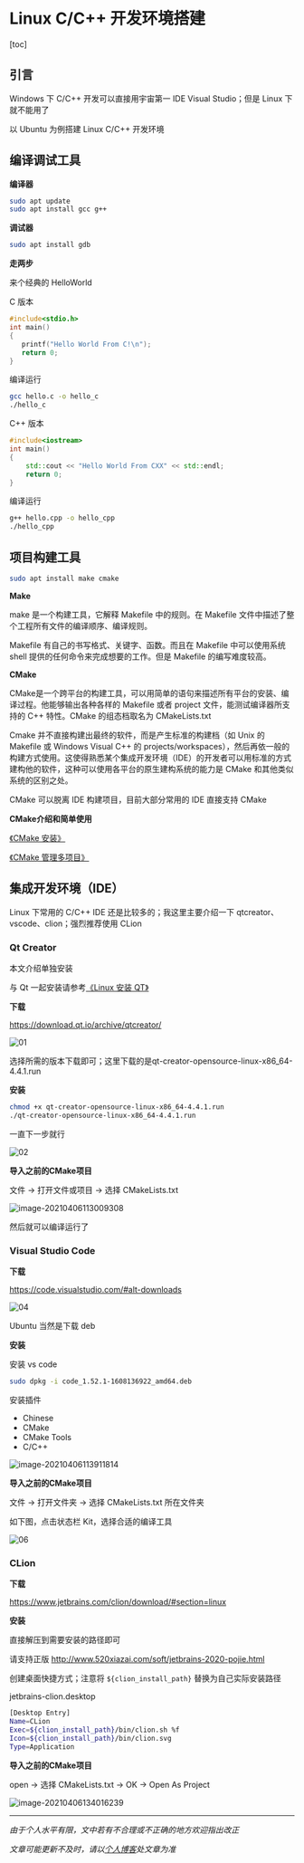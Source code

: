 # Linux C/C++ 开发环境搭建

[toc]

## 引言

Windows 下 C/C++ 开发可以直接用宇宙第一 IDE Visual Studio；但是 Linux 下就不能用了

以 Ubuntu 为例搭建 Linux C/C++ 开发环境



## 编译调试工具

**编译器**

```bash
sudo apt update
sudo apt install gcc g++
```

**调试器**

```bash
sudo apt install gdb
```

**走两步**

来个经典的 HelloWorld

C 版本

```c
#include<stdio.h>
int main()
{
   printf("Hello World From C!\n");
   return 0;
}
```

编译运行

```bash
gcc hello.c -o hello_c
./hello_c
```

C++ 版本

```cpp
#include<iostream>
int main()
{
    std::cout << "Hello World From CXX" << std::endl;
    return 0;
}
```

编译运行

```bash
g++ hello.cpp -o hello_cpp
./hello_cpp
```



## 项目构建工具

```bash
sudo apt install make cmake
```

**Make**

make 是一个构建工具，它解释 Makefile 中的规则。在 Makefile 文件中描述了整个工程所有文件的编译顺序、编译规则。

Makefile 有自己的书写格式、关键字、函数。而且在 Makefile 中可以使用系统 shell 提供的任何命令来完成想要的工作。但是 Makefile  的编写难度较高。

**CMake**

CMake是一个跨平台的构建工具，可以用简单的语句来描述所有平台的安装、编译过程。他能够输出各种各样的 Makefile  或者 project 文件，能测试编译器所支持的 C++ 特性。CMake 的组态档取名为 CMakeLists.txt

Cmake 并不直接构建出最终的软件，而是产生标准的构建档（如 Unix 的 Makefile 或 Windows Visual C++ 的 projects/workspaces），然后再依一般的构建方式使用。这使得熟悉某个集成开发环境（IDE）的开发者可以用标准的方式建构他的软件，这种可以使用各平台的原生建构系统的能力是 CMake 和其他类似系统的区别之处。

CMake 可以脱离 IDE 构建项目，目前大部分常用的 IDE 直接支持 CMake

**CMake介绍和简单使用**

[《CMake 安装》](../CMake/001_CMake安装.md)

[《CMake 管理多项目》](../CMake/002_CMake管理多项目.md)



## 集成开发环境（IDE）

Linux 下常用的 C/C++ IDE 还是比较多的；我这里主要介绍一下 qtcreator、vscode、clion；强烈推荐使用 CLion

### Qt Creator

本文介绍单独安装

与 Qt 一起安装请参考[《Linux 安装 QT》](../QT/001_Linux安装QT.md)

**下载**

<https://download.qt.io/archive/qtcreator/>

![01](img/001/01.png)

选择所需的版本下载即可；这里下载的是qt-creator-opensource-linux-x86_64-4.4.1.run

**安装**

```bash
chmod +x qt-creator-opensource-linux-x86_64-4.4.1.run
./qt-creator-opensource-linux-x86_64-4.4.1.run
```

一直下一步就行

![02](img/001/02.png)

**导入之前的CMake项目**

文件 -> 打开文件或项目 -> 选择 CMakeLists.txt

![image-20210406113009308](img/001/03.png)

然后就可以编译运行了

### Visual Studio Code

**下载**

<https://code.visualstudio.com/#alt-downloads>

![04](img/001/04.png)

Ubuntu 当然是下载 deb

**安装**

安装 vs code

```bash
sudo dpkg -i code_1.52.1-1608136922_amd64.deb
```

安装插件

* Chinese
* CMake
* CMake Tools
* C/C++

![image-20210406113911814](img/001/05.png)



**导入之前的CMake项目**

文件 -> 打开文件夹 -> 选择 CMakeLists.txt 所在文件夹

如下图，点击状态栏 Kit，选择合适的编译工具

![06](img/001/06.png)

### CLion

**下载**

<https://www.jetbrains.com/clion/download/#section=linux>

**安装**

直接解压到需要安装的路径即可

请支持正版 http://www.520xiazai.com/soft/jetbrains-2020-pojie.html

创建桌面快捷方式；注意将 ```${clion_install_path}``` 替换为自己实际安装路径

jetbrains-clion.desktop

```bash
[Desktop Entry]
Name=CLion
Exec=${clion_install_path}/bin/clion.sh %f
Icon=${clion_install_path}/bin/clion.svg
Type=Application
```



**导入之前的CMake项目**

open -> 选择 CMakeLists.txt -> OK -> Open As Project

![image-20210406134016239](img/001/07.png)






***
*由于个人水平有限，文中若有不合理或不正确的地方欢迎指出改正*

*文章可能更新不及时，请以[个人博客](https://zcteo.top/)处文章为准*

